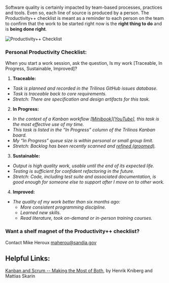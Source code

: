 Software quality is certainly impacted by team-based processes, practices and tools.  Even so, each line of source is produced by a person.  The Productivity++ checklist is meant as a reminder to each person on the team to confirm that the work to be started right now is the **right thing to do** and is **being done right**.

![Productivity++ Checklist](http://www.sandia.gov/~maherou/images/PPPMagnet.jpg)

### Personal Productivity Checklist:
When you start a work session, ask the question, Is my work [Traceable, In Progress, Sustainable, Improved]?

1. **Traceable:** 
  * _Task is planned and recorded in the Trilinos GitHub issues database._
  * _Task is traceable back to core requirements._
  * _Stretch: There are specification and design artifacts for this task._
2. **In Progress:**
 * _In the context of a Kanban workflow [[Minibook](http://www.infoq.com/minibooks/kanban-scrum-minibook)][[YouTube](https://www.youtube.com/watch?v=5By0zzn2zNg)], this task is the most effective use of my time._
 * _This task is listed in the “In Progress” column of the Trilinos Kanban board._
 * _My “In Progress” queue size is within personal or small group limit._
 * _Stretch: Backlog has been recently scanned and [refined (groomed)](http://www.leadingagile.com/2014/11/replacing-backlog-grooming/)._
3. **Sustainable:**
 * _Output is high quality work, usable until the end of its expected life._
 * _Testing is sufficient for confident refactoring in the future._
 * _Stretch: Code, including test suite and associated documentation, is good enough for someone else to support after I move on to other work._
4. **Improved:**
 * _The quality of my work better than six months ago:_
    * _More consistent programming discipline._ 
    * _Learned new skills._
    * _Read literature, took on-demand or in-person training courses._

### Want a shelf magnet of the Productivity++ checklist?
Contact Mike Heroux <maherou@sandia.gov>

## Helpful Links:

[Kanban and Scrum -- Making the Most of Both](http://www.infoq.com/minibooks/kanban-scrum-minibook), by Henrik Kniberg and Mattias Skarin